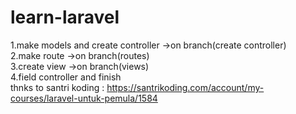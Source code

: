 # learn-laravel
1.make models and create controller ->on branch(create controller)
<br>
2.make route ->on branch(routes)
<br>
3.create view ->on branch(views)
<br>
4.field controller and finish
<br>
thnks to santri koding : https://santrikoding.com/account/my-courses/laravel-untuk-pemula/1584
